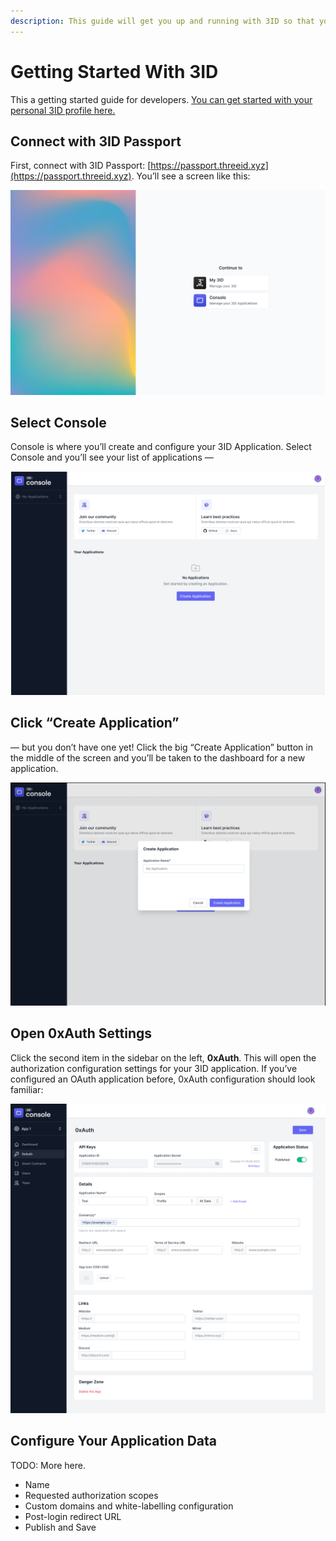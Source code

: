 ```yaml
---
description: This guide will get you up and running with 3ID so that your users can onboard into your application quickly and efficiently.
---
```


# Getting Started With 3ID

This a getting started guide for developers. [You can get started with your personal 3ID profile here.](https://app.threeid.xyz)

## Connect with 3ID Passport

First, connect with 3ID Passport: [https://passport.threeid.xyz](https://passport.threeid.xyz). You’ll see a screen like this:

![3ID Passport is your launchpad.](./img/passport.png)

## Select Console

Console is where you’ll create and configure your 3ID Application. Select Console and you’ll see your list of applications — 

![Console is your command center -- but first you need an app!](./img/console-dashboard.png)

## Click “Create Application”

— but you don’t have one yet! Click the big “Create Application” button in the middle of the screen and you’ll be taken to the dashboard for a new application.

![Your command and control plane for your app.](./img/console-app-create.png)

## Open 0xAuth Settings

Click the second item in the sidebar on the left, **0xAuth**. This will open the authorization configuration settings for your 3ID application. If you’ve configured an OAuth application before, 0xAuth configuration should look familiar:

![Configure your OxAuth/OAuth settings!](./img/console-app-0xauth.png)

## Configure Your Application Data

TODO: More here.

- Name
- Requested authorization scopes
- Custom domains and white-labelling configuration
- Post-login redirect URL
- Publish and Save
